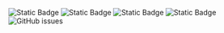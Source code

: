 ![Static Badge](https://img.shields.io/badge/blacklists-60-000000) ![Static Badge](https://img.shields.io/badge/blacklisted-2848641-cc0000) ![Static Badge](https://img.shields.io/badge/whitelisted-2245-00CC00) ![Static Badge](https://img.shields.io/badge/streaming_blacklist-28107-000000) ![GitHub issues](https://img.shields.io/github/issues/fabriziosalmi/blacklists)
